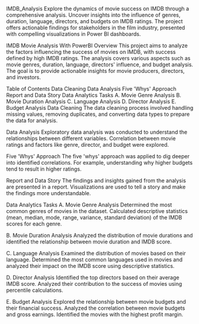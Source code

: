 IMDB_Analysis
Explore the dynamics of movie success on IMDB through a comprehensive analysis. Uncover insights into the influence of genres, duration, language, directors, and budgets on IMDB ratings. The project offers actionable findings for stakeholders in the film industry, presented with compelling visualizations in Power BI dashboards.

IMDB Movie Analysis With PowerBI
Overview
This project aims to analyze the factors influencing the success of movies on IMDB, with success defined by high IMDB ratings. The analysis covers various aspects such as movie genres, duration, language, directors' influence, and budget analysis. The goal is to provide actionable insights for movie producers, directors, and investors.

Table of Contents
Data Cleaning
Data Analysis
Five 'Whys' Approach
Report and Data Story
Data Analytics Tasks
A. Movie Genre Analysis
B. Movie Duration Analysis
C. Language Analysis
D. Director Analysis
E. Budget Analysis
Data Cleaning
The data cleaning process involved handling missing values, removing duplicates, and converting data types to prepare the data for analysis.

Data Analysis
Exploratory data analysis was conducted to understand the relationships between different variables. Correlation between movie ratings and factors like genre, director, and budget were explored.

Five 'Whys' Approach
The five 'whys' approach was applied to dig deeper into identified correlations. For example, understanding why higher budgets tend to result in higher ratings.

Report and Data Story
The findings and insights gained from the analysis are presented in a report. Visualizations are used to tell a story and make the findings more understandable.

Data Analytics Tasks
A. Movie Genre Analysis
Determined the most common genres of movies in the dataset. Calculated descriptive statistics (mean, median, mode, range, variance, standard deviation) of the IMDB scores for each genre.

B. Movie Duration Analysis
Analyzed the distribution of movie durations and identified the relationship between movie duration and IMDB score.

C. Language Analysis
Examined the distribution of movies based on their language. Determined the most common languages used in movies and analyzed their impact on the IMDB score using descriptive statistics.

D. Director Analysis
Identified the top directors based on their average IMDB score. Analyzed their contribution to the success of movies using percentile calculations.

E. Budget Analysis
Explored the relationship between movie budgets and their financial success. Analyzed the correlation between movie budgets and gross earnings. Identified the movies with the highest profit margin.
